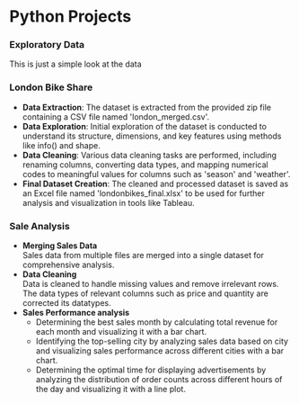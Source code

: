 # Python Projects

### Exploratory Data
This is just a simple look at the data

### London Bike Share
- **Data Extraction**: The dataset is extracted from the provided zip file containing a CSV file named 'london_merged.csv'.
- **Data Exploration**: Initial exploration of the dataset is conducted to understand its structure, dimensions, and key features using methods like info() and shape.
- **Data Cleaning**: Various data cleaning tasks are performed, including renaming columns, converting data types, and mapping numerical codes to meaningful values for columns such as 'season' and 'weather'.
- **Final Dataset Creation**: The cleaned and processed dataset is saved as an Excel file named 'londonbikes_final.xlsx' to be used for further analysis and visualization in tools like Tableau.

### Sale Analysis
- **Merging Sales Data** <br>
  Sales data from multiple files are merged into a single dataset for comprehensive analysis.
- **Data Cleaning** <br>
  Data is cleaned to handle missing values and remove irrelevant rows. The data types of relevant columns such as price and quantity are corrected its datatypes.
- **Sales Performance analysis**
  - Determining the best sales month by calculating total revenue for each month and visualizing it with a bar chart.
  - Identifying the top-selling city by analyzing sales data based on city and visualizing sales performance across different cities with a bar chart.
  - Determining the optimal time for displaying advertisements by analyzing the distribution of order counts across different hours of the day and visualizing it with a line plot.
